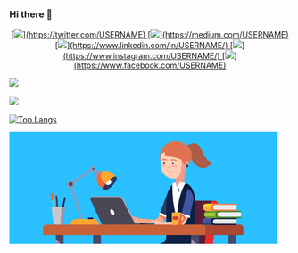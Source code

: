### Hi there 👋

<link rel="stylesheet" type="text/css" href="https://cdn.rawgit.com/vaakash/socializer/f9f2916/css/socializer.min.css">
<link rel="stylesheet" href="https://use.fontawesome.com/releases/v5.15.1/css/all.css">


<p align = "center">
<a href = "">
[<img src="https://img.shields.io/badge/twitter-%231DA1F2.svg?&style=for-the-badge&logo=twitter&logoColor=white" />](https://twitter.com/USERNAME) [<img src="https://img.shields.io/badge/medium-%2312100E.svg?&style=for-the-badge&logo=medium&logoColor=white" />](https://medium.com/USERNAME)  [<img src="https://img.shields.io/badge/linkedin-%230077B5.svg?&style=for-the-badge&logo=linkedin&logoColor=white" />](https://www.linkedin.com/in/USERNAME/) [<img src = "https://img.shields.io/badge/instagram-%23E4405F.svg?&style=for-the-badge&logo=instagram&logoColor=white">](https://www.instagram.com/USERNAME/) [<img src = "https://img.shields.io/badge/facebook-%231877F2.svg?&style=for-the-badge&logo=facebook&logoColor=white">](https://www.facebook.com/USERNAME)

<img src = "https://img.shields.io/github/followers/tatiantunes?style=social"/></a>

<a href = "">
<img src = "https://img.shields.io/github/watchers/tatiantunes/tatiantunes?style=social"/></a>


</p>

 




[![Top Langs](https://github-readme-stats.vercel.app/api/top-langs/?username=tatiantunes&layout=compact)](https://github.com/tatiantunes/github-readme-stats)


![Gif](https://github.com/tatiantunes/tatiantunes/raw/main/menina.gif)


<!--
**tatiantunes/tatiantunes** is a ✨ _special_ ✨ repository because its `README.md` (this file) appears on your GitHub profile.

Here are some ideas to get you started:
 
- 🔭 I’m currently working on ...
- 🌱 I’m currently learning ...
- 👯 I’m looking to collaborate on ...
- 🤔 I’m looking for help with ...
- 💬 Ask me about ...
- 📫 How to reach me: ...
- 😄 Pronouns: ...
- ⚡ Fun fact: ...
-->

